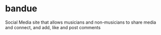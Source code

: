 # bandue
Social Media site that allows musicians and non-musicians to share media and connect, and add, like and post comments
